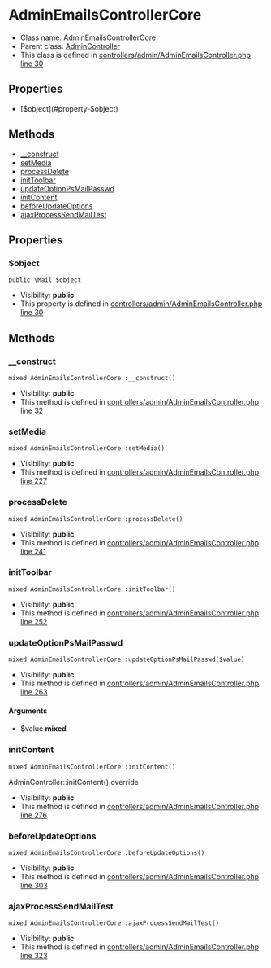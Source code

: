 AdminEmailsControllerCore
===============






* Class name: AdminEmailsControllerCore
* Parent class: [AdminController](AdminControllerCore)
* This class is defined in [controllers/admin/AdminEmailsController.php line 30](https://github.com/PrestaShop/PrestaShop/blob/1.6.1.1/controllers/admin/AdminEmailsController.php#L30)





Properties
----------

* [$object](#property-$object)

Methods
-------
* [__construct](#method-__construct)
* [setMedia](#method-setMedia)
* [processDelete](#method-processDelete)
* [initToolbar](#method-initToolbar)
* [updateOptionPsMailPasswd](#method-updateOptionPsMailPasswd)
* [initContent](#method-initContent)
* [beforeUpdateOptions](#method-beforeUpdateOptions)
* [ajaxProcessSendMailTest](#method-ajaxProcessSendMailTest)




Properties
----------


### <a name="property-$object"></a>$object

    public \Mail $object





* Visibility: **public**
* This property is defined in [controllers/admin/AdminEmailsController.php line 30](https://github.com/PrestaShop/PrestaShop/blob/1.6.1.1/controllers/admin/AdminEmailsController.php#L30)


Methods
-------


### <a name="method-__construct"></a>__construct

    mixed AdminEmailsControllerCore::__construct()





* Visibility: **public**
* This method is defined in [controllers/admin/AdminEmailsController.php line 32](https://github.com/PrestaShop/PrestaShop/blob/1.6.1.1/controllers/admin/AdminEmailsController.php#L32)




### <a name="method-setMedia"></a>setMedia

    mixed AdminEmailsControllerCore::setMedia()





* Visibility: **public**
* This method is defined in [controllers/admin/AdminEmailsController.php line 227](https://github.com/PrestaShop/PrestaShop/blob/1.6.1.1/controllers/admin/AdminEmailsController.php#L227)




### <a name="method-processDelete"></a>processDelete

    mixed AdminEmailsControllerCore::processDelete()





* Visibility: **public**
* This method is defined in [controllers/admin/AdminEmailsController.php line 241](https://github.com/PrestaShop/PrestaShop/blob/1.6.1.1/controllers/admin/AdminEmailsController.php#L241)




### <a name="method-initToolbar"></a>initToolbar

    mixed AdminEmailsControllerCore::initToolbar()





* Visibility: **public**
* This method is defined in [controllers/admin/AdminEmailsController.php line 252](https://github.com/PrestaShop/PrestaShop/blob/1.6.1.1/controllers/admin/AdminEmailsController.php#L252)




### <a name="method-updateOptionPsMailPasswd"></a>updateOptionPsMailPasswd

    mixed AdminEmailsControllerCore::updateOptionPsMailPasswd($value)





* Visibility: **public**
* This method is defined in [controllers/admin/AdminEmailsController.php line 263](https://github.com/PrestaShop/PrestaShop/blob/1.6.1.1/controllers/admin/AdminEmailsController.php#L263)


#### Arguments
* $value **mixed**



### <a name="method-initContent"></a>initContent

    mixed AdminEmailsControllerCore::initContent()

AdminController::initContent() override



* Visibility: **public**
* This method is defined in [controllers/admin/AdminEmailsController.php line 276](https://github.com/PrestaShop/PrestaShop/blob/1.6.1.1/controllers/admin/AdminEmailsController.php#L276)




### <a name="method-beforeUpdateOptions"></a>beforeUpdateOptions

    mixed AdminEmailsControllerCore::beforeUpdateOptions()





* Visibility: **public**
* This method is defined in [controllers/admin/AdminEmailsController.php line 303](https://github.com/PrestaShop/PrestaShop/blob/1.6.1.1/controllers/admin/AdminEmailsController.php#L303)




### <a name="method-ajaxProcessSendMailTest"></a>ajaxProcessSendMailTest

    mixed AdminEmailsControllerCore::ajaxProcessSendMailTest()





* Visibility: **public**
* This method is defined in [controllers/admin/AdminEmailsController.php line 323](https://github.com/PrestaShop/PrestaShop/blob/1.6.1.1/controllers/admin/AdminEmailsController.php#L323)



